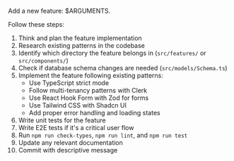Add a new feature: $ARGUMENTS.

Follow these steps:

1. Think and plan the feature implementation
2. Research existing patterns in the codebase
3. Identify which directory the feature belongs in (`src/features/` or `src/components/`)
4. Check if database schema changes are needed (`src/models/Schema.ts`)
5. Implement the feature following existing patterns:
   - Use TypeScript strict mode
   - Follow multi-tenancy patterns with Clerk
   - Use React Hook Form with Zod for forms
   - Use Tailwind CSS with Shadcn UI
   - Add proper error handling and loading states
6. Write unit tests for the feature
7. Write E2E tests if it's a critical user flow
8. Run `npm run check-types`, `npm run lint`, and `npm run test`
9. Update any relevant documentation
10. Commit with descriptive message
